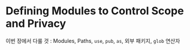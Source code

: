 # Defining Modules to Control Scope and Privacy

이번 장에서 다룰 것
: Modules, Paths, `use`, `pub`, `as`, 외부 패키지, `glob` 연산자
